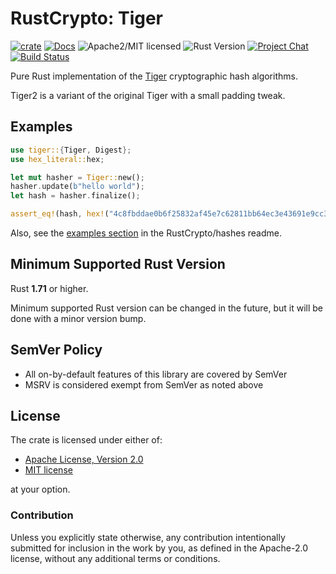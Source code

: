 # RustCrypto: Tiger

[![crate][crate-image]][crate-link]
[![Docs][docs-image]][docs-link]
![Apache2/MIT licensed][license-image]
![Rust Version][rustc-image]
[![Project Chat][chat-image]][chat-link]
[![Build Status][build-image]][build-link]

Pure Rust implementation of the [Tiger] cryptographic hash algorithms.

Tiger2 is a variant of the original Tiger with a small padding tweak.

## Examples

```rust
use tiger::{Tiger, Digest};
use hex_literal::hex;

let mut hasher = Tiger::new();
hasher.update(b"hello world");
let hash = hasher.finalize();

assert_eq!(hash, hex!("4c8fbddae0b6f25832af45e7c62811bb64ec3e43691e9cc3"));
```

Also, see the [examples section] in the RustCrypto/hashes readme.

## Minimum Supported Rust Version

Rust **1.71** or higher.

Minimum supported Rust version can be changed in the future, but it will be
done with a minor version bump.

## SemVer Policy

- All on-by-default features of this library are covered by SemVer
- MSRV is considered exempt from SemVer as noted above

## License

The crate is licensed under either of:

* [Apache License, Version 2.0](http://www.apache.org/licenses/LICENSE-2.0)
* [MIT license](http://opensource.org/licenses/MIT)

at your option.

### Contribution

Unless you explicitly state otherwise, any contribution intentionally submitted
for inclusion in the work by you, as defined in the Apache-2.0 license, without any additional terms or conditions.

[//]: # (badges)

[crate-image]: https://img.shields.io/crates/v/tiger.svg
[crate-link]: https://crates.io/crates/tiger
[docs-image]: https://docs.rs/tiger/badge.svg
[docs-link]: https://docs.rs/tiger/
[license-image]: https://img.shields.io/badge/license-Apache2.0/MIT-blue.svg
[rustc-image]: https://img.shields.io/badge/rustc-1.71+-blue.svg
[chat-image]: https://img.shields.io/badge/zulip-join_chat-blue.svg
[chat-link]: https://rustcrypto.zulipchat.com/#narrow/stream/260041-hashes
[build-image]: https://github.com/RustCrypto/hashes/workflows/tiger/badge.svg?branch=master
[build-link]: https://github.com/RustCrypto/hashes/actions?query=workflow%3Atiger

[//]: # (general links)

[Tiger]: http://www.cs.technion.ac.il/~biham/Reports/Tiger/tiger/tiger.html
[examples section]: https://github.com/RustCrypto/hashes#Examples
